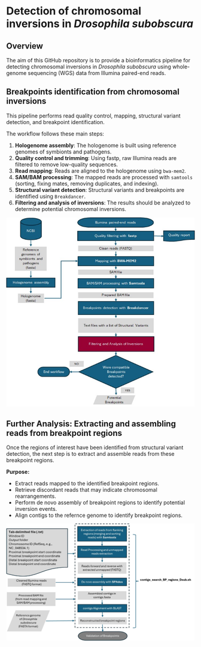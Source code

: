 # Detection of chromosomal inversions in *Drosophila subobscura*

## Overview

The aim of this GitHub repository is to provide a bioinformatics pipeline for detecting chromosomal inversions in *Drosophila subobscura* using whole-genome sequencing (WGS) data from Illumina paired-end reads. 

## Breakpoints identification from chromosomal inversions

This pipeline performs read quality control, mapping, structural variant detection, and breakpoint identification.

The workflow follows these main steps:

1. **Hologenome assembly**: The hologenome is built using reference genomes of symbionts and pathogens.
2. **Quality control and trimming**: Using fastp, raw Illumina reads are filtered to remove low-quality sequences.
3. **Read mapping**: Reads are aligned to the hologenome using `bwa-mem2`.
4. **SAM/BAM processing**: The mapped reads are processed with `samtools` (sorting, fixing mates, removing duplicates, and indexing).
5. **Structural variant detection**: Structural variants and breakpoints are identified using `Breakdancer`.
6. **Filtering and analysis of inversions**: The results should be analyzed to determine potential chromosomal inversions.

![Pipeline Workflow](images/Workflow_BP.jpg)

## **Further Analysis: Extracting and assembling reads from breakpoint regions**

Once the regions of interest have been identified from structural variant detection, the next step is to extract and assemble reads from these breakpoint regions.

**Purpose:**  
  - Extract reads mapped to the identified breakpoint regions.
  - Retrieve discordant reads that may indicate chromosomal rearrangements.
  - Perform de novo assembly of breakpoint regions to identify potential inversion events.
  - Align contigs to the refernce genome to identify breakpoint regions. 

![De novo assembly Workflow](images/Workflow_assembly.jpg)
